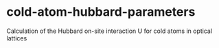 # cold-atom-hubbard-parameters
 Calculation of the Hubbard on-site interaction U for cold atoms in optical lattices

